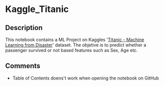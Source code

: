 # Kaggle_Titanic

## Description
This notebook contains a ML Project on Kaggles '[Titanic - Machine Learning from Disaster](https://www.kaggle.com/competitions/titanic/data)' dataset. The objetive is to predict whether a passenger survived or not based features such as Sex, Age etc.

## Comments
* Table of Contents doens't work when opening the notebook on GitHub
